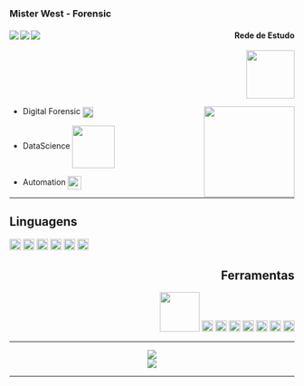 ### Mister West - Forensic

<div align="right">

[<img src="https://img.shields.io/badge/Discord-7289DA?style=for-the-badge&logo=discord&logoColor=white" align="left"/>][discord]
[<img src="https://img.shields.io/badge/YouTube-FF0000?style=for-the-badge&logo=youtube&logoColor=white" align="left"/>][youtubeMrW]
[<img src="https://img.shields.io/badge/Twitter-1DA1F2?style=for-the-badge&logo=twitter&logoColor=white" align="left"/>][twitter]


#### Rede de Estudo 
<a href="https://www.udemy.com/"><img src="https://img.shields.io/badge/Udemy-EC5252?style=for-the-badge&logo=Udemy&logoColor=white" width="85"/></a>

</div>

<img src="https://camo.githubusercontent.com/e2b810d3b94b5eceaf23e7126b23e5101d8d979e819d9f7f7aa09b82415d670a/68747470733a2f2f342e62702e626c6f6773706f742e636f6d2f2d6c426445432d63495437412f543975375041555f545a492f41414141414141416a31512f66494753785653644e59632f73313630302f342e676966" align="right" width="160">
<div>

- Digital Forensic <img src="https://images.vexels.com/media/users/3/143466/isolated/preview/b47bfb19d11e66c3be00ccb0632047ce-lupa-simples.png" width="19" align="center">

- DataScience <img src="https://imaddabbura.github.io/post/conda-essentials/featured.png" width="75" align="center">

- Automation <img src="https://iconape.com/wp-content/png_logo_vector/robot.png" width="24" align="center">
</div>
<hr>

## Linguagens
<code><img height="20" src="https://img.shields.io/badge/Python-3776AB?style=for-the-badge&logo=python&logoColor=white"></code>
<code><img height="20" src="https://img.shields.io/badge/C-00599C?style=for-the-badge&logo=c&logoColor=white"></code>
<code><img height="20" src="https://img.shields.io/badge/C%2B%2B-00599C?style=for-the-badge&logo=c%2B%2B&logoColor=white"></code>
<code><img height="20" src="https://img.shields.io/badge/C%23-239120?style=for-the-badge&logo=c-sharp&logoColor=white"></code>
<code><img height="20" src="https://img.shields.io/badge/Java-ED8B00?style=for-the-badge&logo=java&logoColor=white"></code>
<code><img height="20" src="https://img.shields.io/badge/json-5E5C5C?style=for-the-badge&logo=json&logoColor=white"></code>
<div align="right">

## Ferramentas

<code><img width="70" src="https://charlescorrea.com.br/wp-content/uploads/_976_principais-ides-para-desenvolvimento-python.png"></code>
<code><img height="20" src="https://charlescorrea.com.br/wp-content/uploads/_161_principais-ides-para-desenvolvimento-java.png"></code>
<code><img height="20" src="https://seeklogo.com/images/V/visual-studio-code-logo-284BC24C39-seeklogo.com.png"></code>
<code><img height="20" src="https://img.shields.io/badge/conda-342B029.svg?&style=for-the-badge&logo=anaconda&logoColor=white"></code>
<code><img height="20" src="https://img.shields.io/badge/Git-F05032?style=for-the-badge&logo=git&logoColor=white"></code>
<code><img height="20" src="https://img.shields.io/badge/R-276DC3?style=for-the-badge&logo=r&logoColor=white"></code>
<code><img height="20" src="https://img.shields.io/badge/Audacity-0000CC?style=for-the-badge&logo=audacity&logoColor=white"></code>
<code><img height="20" src="https://imagej.nih.gov/ij/images/ImageJ.ico"></code>
</div>

<hr>

<div align="center"> 

<img src="https://github-readme-stats.vercel.app/api?username=MrWestOFC&show_icons=true&theme=chartreuse-dark&include_all_commits=true&count_private=true%22">
<br>
<img src="https://github-readme-stats.vercel.app/api/top-langs/?username=MrWestOFC&layout=compact&langs_count=7&theme=dark">
</div>

<hr>

[discord]:(https://discord.gg/pWTqaKEQEt)
[youtubeMrW]:(https://www.youtube.com/channel/UCE5smnOyk8Gc-RWKgkl4d9A/)
[twitter]:(https://twitter.com/mister_westt)
